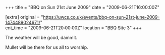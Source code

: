 +++
title = "BBQ on Sun 21st June 2009"
date = "2009-06-21T16:00:00Z"

[extra]
original = "https://uwcs.co.uk/events/bbq-on-sun-21st-june-2009-1474489024671/"    
ent_time = "2009-06-21T20:00:00Z"
location = "BBQ Site 3"
+++

The weather will be good, dammit.

Mullet will be there for us all to worship.

